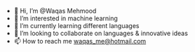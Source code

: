 - 👋 Hi, I’m @Waqas Mehmood
- 👀 I’m interested in machine learning 
- 🌱 I’m currently learning different languages
- 💞️ I’m looking to collaborate on languages & innovative ideas
- 📫 How to reach me waqas_me@hotmail.com

<!---
wmwarsi/wmwarsi is a ✨ special ✨ repository because its `README.md` (this file) appears on your GitHub profile.
You can click the Preview link to take a look at your changes.
--->
